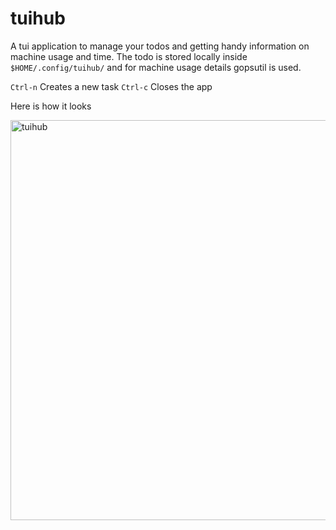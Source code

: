 # tuihub

A tui application to manage your todos and getting handy information on machine usage and time. The todo is stored locally inside `$HOME/.config/tuihub/`
and for machine usage details gopsutil is used.

`Ctrl-n` Creates a new task
`Ctrl-c` Closes the app

Here is how it looks

<img width="640" alt="tuihub" src="https://user-images.githubusercontent.com/31564734/181789690-3d4c6617-39f0-442f-85a6-9b2aea16863f.png">
